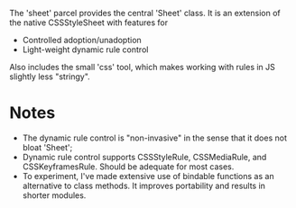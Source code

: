 The 'sheet' parcel provides the central 'Sheet' class. It is an extension of the native CSSStyleSheet with features for
- Controlled adoption/unadoption
- Light-weight dynamic rule control

Also includes the small 'css' tool, which makes working with rules in JS slightly less "stringy".


# Notes
- The dynamic rule control is "non-invasive" in the sense that it does not bloat 'Sheet'; 
- Dynamic rule control supports CSSStyleRule, CSSMediaRule, and CSSKeyframesRule. Should be adequate for most cases.
- To experiment, I've made extensive use of bindable functions as an alternative to class methods. It improves portability and results in shorter modules.